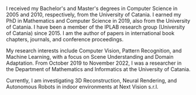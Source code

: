 I received my Bachelor's and Master's degrees in Computer Science in 2005 and 2010, respectively, from the University of Catania. I earned my PhD in Mathematics and Computer Science in 2019, also from the University of Catania. I have been a member of the IPLAB research group (University of Catania) since 2015. I am the author of papers in international book chapters, journals, and conference proceedings.

My research interests include Computer Vision, Pattern Recognition, and Machine Learning, with a focus on Scene Understanding and Domain Adaptation. From October 2019 to November 2022, I was a researcher in the Department of Mathematics and Informatics at the University of Catania.

Currently, I am investigating 3D Reconstruction, Neural Rendering, and Autonomous Robots in indoor environments at Next Vision s.r.l.

